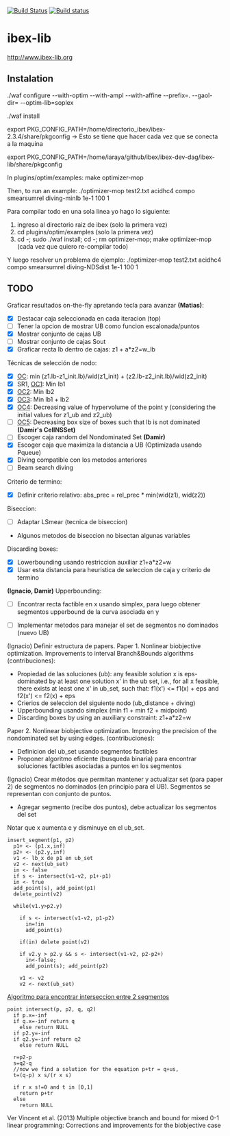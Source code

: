 [![Build Status](https://travis-ci.org/ibex-team/ibex-lib.svg?branch=master)](https://travis-ci.org/ibex-team/ibex-lib)
[![Build status](https://ci.appveyor.com/api/projects/status/9w1wxhvymsohs4gr/branch/master?svg=true)](https://ci.appveyor.com/project/Jordan08/ibex-lib-q0c47/branch/master)

ibex-lib
========

http://www.ibex-lib.org

Instalation
-----------

./waf configure --with-optim  --with-ampl --with-affine --prefix=. --gaol-dir= --optim-lib=soplex

./waf install

export PKG_CONFIG_PATH=/home/directorio_ibex/ibex-2.3.4/share/pkgconfig   -> Esto se tiene que hacer cada vez que se conecta a la maquina

export PKG_CONFIG_PATH=/home/iaraya/github/ibex/ibex-dev-dag/ibex-lib/share/pkgconfig

In plugins/optim/examples:
make optimizer-mop

Then, to run an example:
./optimizer-mop test2.txt acidhc4 compo smearsumrel diving-minlb 1e-1 100 1

Para compilar todo en una sola linea yo hago lo siguiente:
1. ingreso al directorio raiz de ibex (solo la primera vez)
2. cd plugins/optim/examples (solo la primera vez)
3. cd -; sudo ./waf install; cd -; rm optimizer-mop; make optimizer-mop (cada vez que quiero re-compilar todo)

Y luego resolver un problema de ejemplo:
./optimizer-mop test2.txt acidhc4 compo smearsumrel diving-NDSdist 1e-1 100 1


TODO
----

Graficar resultados on-the-fly apretando tecla para avanzar **(Matias)**:
  - [x] Destacar caja seleccionada en cada iteracion (top)
  - [ ] Tener la opcion de mostrar UB como funcion escalonada/puntos
  - [x] Mostrar conjunto de cajas UB
  - [ ] Mostrar conjunto de cajas Sout
  - [x] Graficar recta lb dentro de cajas: z1 + a*z2=w_lb
  
Técnicas de selección de nodo:
  - [x] [OC](http://ben-martin.fr/files/publications/2016/EJOR_2016.pdf): min (z1.lb-z1_init.lb)/wid(z1_init) +  (z2.lb-z2_init.lb)/wid(z2_init) 
  - [x] SR1, [OC1](https://tel.archives-ouvertes.fr/tel-01146856/document): Min lb1
  - [x] [OC2](https://tel.archives-ouvertes.fr/tel-01146856/document): Min lb2
  - [x] [OC3](https://tel.archives-ouvertes.fr/tel-01146856/document): Min lb1 + lb2
  - [x] [OC4](https://tel.archives-ouvertes.fr/tel-01146856/document): Decreasing value of 
  hypervolume of the point y (considering the initial values for z1_ub and z2_ub)
  - [ ] [OC5](https://tel.archives-ouvertes.fr/tel-01146856/document): Decreasing box size
  of boxes such that lb is not dominated **(Damir's CellNSSet)**
  - [ ] Escoger caja random del Nondominated Set **(Damir)**
  - [x] Escoger caja que maximiza la distancia a UB (Optimizada usando Pqueue)
  - [x] Diving compatible con los metodos anteriores
  - [ ] Beam search diving 

Criterio de termino:
  - [x] Definir criterio relativo: abs_prec = rel_prec * min(wid(z1), wid(z2)) 

Biseccion:
  - [ ] Adaptar LSmear (tecnica de biseccion)
  - Algunos metodos de biseccion no bisectan algunas variables

Discarding boxes:
  - [x] Lowerbounding usando restriccion auxiliar z1+a*z2=w  
  - [x] Usar esta distancia para heuristica de seleccion de caja y criterio de termino

**(Ignacio, Damir)** Upperbounding:
  - [ ] Encontrar recta factible en x usando simplex,
  para luego obtener segmentos upperbound de la curva asociada en y
  - [ ] Implementar metodos para manejar el set de segmentos no dominados (nuevo UB)



(Ignacio)
Definir estructura de papers.
Paper 1. Nonlinear biobjective optimization. Improvements to interval Branch&Bounds algorithms  (contribuciones):
  - Propiedad de las soluciones (ub): 
  any feasible solution x is eps-dominated by at least one solution x' in the ub set, i.e., 
  for all x feasible, there exists at least one x' in ub_set, such that: f1(x') <= f1(x) + eps  and f2(x') <= f2(x) + eps
  - Crierios de seleccion del siguiente nodo (ub_distance + diving)
  - Upperbounding usando simplex (min f1 + min f2 + midpoint)
  - Discarding boxes by using an auxiliary constraint: z1+a*z2=w

Paper 2. Nonlinear biobjective optimization. Improving the precision of the nondominated set by using edges. (contribuciones):
  - Definicion del ub_set usando segmentos factibles
  - Proponer algoritmo eficiente (busqueda binaria) para encontrar soluciones factibles asociadas a puntos en los segmentos



(Ignacio)
Crear métodos que permitan mantener y actualizar set (para paper 2) 
de segmentos no dominados (en principio para el UB). 
Segmentos se representan con conjunto de puntos.
- Agregar segmento (recibe dos puntos), debe actualizar los segmentos del set

Notar que x aumenta e y disminuye en el ub_set.


    insert_segment(p1, p2)
      p1+ <- (p1.x,inf)
      p2+ <- (p2.y,inf)
      v1 <- lb_x de p1 en ub_set
      v2 <- next(ub_set)
      in <- false
      if s <- intersect(v1-v2, p1+-p1)
      in <- true
      add_point(s), add_point(p1)
      delete_point(v2)  
  
      while(v1.y>p2.y)
              
        if s <- intersect(v1-v2, p1-p2) 
          in=!in
          add_point(s)
   
        if(in) delete point(v2)
  
        if v2.y > p2.y && s <- intersect(v1-v2, p2-p2+) 
          in<-false;
          add_point(s); add_point(p2)
       
        v1 <- v2
        v2 <- next(ub_set)  
    
[Algoritmo para encontrar interseccion entre 2 segmentos](https://stackoverflow.com/questions/563198/how-do-you-detect-where-two-line-segments-intersect)

    point intersect(p, p2, q, q2)
      if p.x=-inf
      if q.x=-inf return q
        else return NULL
      if p2.y=-inf
      if q2.y=-inf return q2
        else return NULL
   
      r=p2-p
      s=q2-q
      //now we find a solution for the equation p+tr = q+us,
      t=(q-p) x s/(r x s)
   
      if r x s!=0 and t in [0,1]
        return p+tr
      else
        return NULL 
  
Ver Vincent et al. (2013) Multiple objective branch and bound for mixed 0-1 linear programming: 
Corrections and improvements for the biobjective case